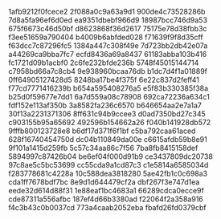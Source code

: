 1afb9212f0fcece2
2f088a0c9a63a9d1
900de4c73528286b
7d8a5fa96ef6d0ed
ea9351dbebf966d9
18987bcc746d9a53
675f6673c46d50bf
d8623868f36d2617
75175e78d38fbb3c
f3ee51659a790404
b4009b6abfded028
f71639f9f8d35cff
f63dcc7c87296fc5
1384a447c308f49e
7d723bb2db42e07a
a44269ca9bba7fc7
ecfd8436a69a8437
61183abba103b416
fc1721d09b1acbf0
2c6fe232bfde236b
5748f45015144714
c7958bd66a7c8cb4
9e938960bcaa76db
b1dc7d4f1a01889f
0ff64905127428d5
8248ba17be4f375f
6e22c837d2feff41
f77cd7771416239b
b654a595408276a5
e5f83b330385f38a
b25d0f59677e7dd1
6a7d559a08c78908
692ca72236a634c1
fdf152e113af350b
3a8582fa236c6570
b646654aa2e7a1a7
30f13a2231371306
8ff631c94b9ccee3
d0ad7350bd27c345
c903155b95a65692
492596b154662a26
f040b141928db572
9fffb800123728e8
b6df17d371f6f1bf
c5ba792caa61aced
628f16740454750d
dc04b110849da00e
c6615afdb59b8e91
9f101a1415d259fb
5c57c34aa86c7f56
7ba8fb8415158def
5894997c87426b04
be6ef04f000d91b9
ce3437809dc20738
97c8ae5c5bc53699
cc55cda9a1cd87c3
c1e5814a6585034d
f283778681c4228a
10c588dea3818280
5ae42fb1c0c698a3
cda1ff7678bdf7bc
8e9d1d644479cf2a
dbf267f3e747d1ea
eede32d614d88f31
1e88eaf1bc4683a1
66289cdca0ecce9f
cde87311a556afbc
187ef4d66b3380ad
f22064f2a358a916
f4c3b43c0b0037cd
773a4caab2052eba
fbafd26fd0379cbf
